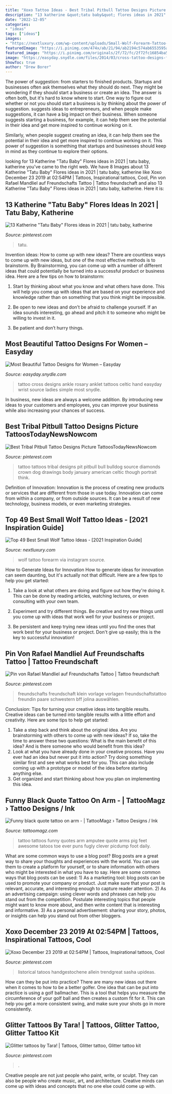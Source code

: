 ```yaml
---
title: "Xoxo Tattoo Ideas - Best Tribal Pitbull Tattoo Designs Picture Tattoostodaynewsnowcom"
description: "13 katherine &quot;tatu baby&quot; flores ideas in 2021"
date: "2022-12-05"
categories:
- "ideas"
tags: ["ideas"]
images:
- "https://nextluxury.com/wp-content/uploads/Small-Wolf-Forearm-Tattoo-germanstruve_tattoo.jpg"
featuredImage: "https://i.pinimg.com/474x/ab/21/94/ab2194c574ab6553595a6adb8c6adec6--tatu-baby-search.jpg"
featured_image: "https://i.pinimg.com/originals/2f/72/fc/2f72fc16854ba55e125431fd7f2a9949.jpg"
image: "https://easyday.snydle.com/files/2014/03/cross-tattoo-designs-for-women.jpg"
ShowToc: true
author: "Drew Borer"
---
```



The power of suggestion: from starters to finished products.
Startups and businesses often ask themselves what they should do next. They might be wondering if they should start a business or create an idea. The answer is often both, but it's hard to know where to start. One way to figure out whether or not you should start a business is by thinking about the power of suggestion. 
 suggests ideas to entrepreneurs, and when people make suggestions, it can have a big impact on their business. When someone suggests starting a business, for example, it can help them see the potential in their idea and get more inspired to continue working on it. 

Similarly, when people suggest creating an idea, it can help them see the potential in their idea and get more inspired to continue working on it. This power of suggestion is something that startups and businesses should keep in mind as they continue to explore their options.

	

		
looking for 13 Katherine &quot;Tatu Baby&quot; Flores ideas in 2021 | tatu baby, katherine you've came to the right web. We have 8 Images about 13 Katherine &quot;Tatu Baby&quot; Flores ideas in 2021 | tatu baby, katherine like Xoxo December 23 2019 at 02:54PM | Tattoos, Inspirational tattoos, Cool, Pin von Rafael Mandliel auf Freundschafts Tattoo | Tattoo freundschaft and also 13 Katherine &quot;Tatu Baby&quot; Flores ideas in 2021 | tatu baby, katherine. Here it is:
		
    
## 13 Katherine &quot;Tatu Baby&quot; Flores Ideas In 2021 | Tatu Baby, Katherine

<img loading=lazy src="https://i.pinimg.com/474x/ab/21/94/ab2194c574ab6553595a6adb8c6adec6--tatu-baby-search.jpg" onerror="this.onerror=null;this.src='https://tse3.mm.bing.net/th?id=OIP.9PvY4Fy8DiC9IJlYw9kJwwAAAA&amp;pid=15.1';" alt="13 Katherine &quot;Tatu Baby&quot; Flores ideas in 2021 | tatu baby, katherine">

_Source: pinterest.com_

>tatu. 

	

Invention ideas: How to come up with new ideas?
There are countless ways to come up with new ideas, but one of the most effective methods is to brainstorm. By Brainstorming, you can come up with a number of different ideas that could potentially be turned into a successful product or business idea. Here are a few tips on how to brainstorm:
1. Start by thinking about what you know and what others have done. This will help you come up with ideas that are based on your experience and knowledge rather than on something that you think might be impossible.

2. Be open to new ideas and don’t be afraid to challenge yourself. If an idea sounds interesting, go ahead and pitch it to someone who might be willing to invest in it.

3. Be patient and don’t hurry things.

    
## Most Beautiful Tattoo Designs For Women – Easyday

<img loading=lazy src="https://easyday.snydle.com/files/2014/03/cross-tattoo-designs-for-women.jpg" onerror="this.onerror=null;this.src='https://tse2.mm.bing.net/th?id=OIP.m-nzCij4vU0f7AY5SEZllQHaJ0&amp;pid=15.1';" alt="Most Beautiful Tattoo Designs for Women – Easyday">

_Source: easyday.snydle.com_

>tattoo cross designs ankle rosary anklet tattoos celtic hand easyday wrist source ladies simple most snydle. 

	

In business, new ideas are always a welcome addition. By introducing new ideas to your customers and employees, you can improve your business while also increasing your chances of success.

    
## Best Tribal Pitbull Tattoo Designs Picture TattoosTodayNewsNowcom

<img loading=lazy src="https://s-media-cache-ak0.pinimg.com/736x/06/f6/62/06f6620fc8026f772f258a6f89233fe2.jpg" onerror="this.onerror=null;this.src='https://tse4.mm.bing.net/th?id=OIP.6LsCf2Q8UYoWzDZNKSlDwAHaLK&amp;pid=15.1';" alt="Best Tribal Pitbull Tattoo Designs Picture TattoosTodayNewsNowcom">

_Source: pinterest.com_

>tattoo tattoos tribal designs pit pitbull bull bulldog source diamonds crown dog drawings body january american celtic though portrait think. 

	

Definition of Innovation:
Innovation is the process of creating new products or services that are different from those in use today. Innovation can come from within a company, or from outside sources. It can be a result of new technology, business models, or even marketing strategies.

    
## Top 49 Best Small Wolf Tattoo Ideas - [2021 Inspiration Guide]

<img loading=lazy src="https://nextluxury.com/wp-content/uploads/Small-Wolf-Forearm-Tattoo-germanstruve_tattoo.jpg" onerror="this.onerror=null;this.src='https://tse4.mm.bing.net/th?id=OIP.1W4USdb8WpAP-_UgpE8R2wHaHa&amp;pid=15.1';" alt="Top 49 Best Small Wolf Tattoo Ideas - [2021 Inspiration Guide]">

_Source: nextluxury.com_

>wolf tattoo forearm via instagram source. 

	

How to Generate Ideas for Innovation
How to generate ideas for innovation can seem daunting, but it's actually not that difficult. Here are a few tips to help you get started:
1. Take a look at what others are doing and figure out how they're doing it. This can be done by reading articles, watching lectures, or even consulting with your own team.

2. Experiment and try different things. Be creative and try new things until you come up with ideas that work well for your business or project.

3. Be persistent and keep trying new ideas until you find the ones that work best for your business or project. Don't give up easily; this is the key to successful innovation!

    
## Pin Von Rafael Mandliel Auf Freundschafts Tattoo | Tattoo Freundschaft

<img loading=lazy src="https://i.pinimg.com/736x/6d/aa/7a/6daa7a8cd0c08b5401fecd9dedcd989b--bff.jpg" onerror="this.onerror=null;this.src='https://tse1.mm.bing.net/th?id=OIP.5o5xzPyxlgp-cOSytM9kkAHaHV&amp;pid=15.1';" alt="Pin von Rafael Mandliel auf Freundschafts Tattoo | Tattoo freundschaft">

_Source: pinterest.com_

>freundschafts freundschaft klein vorlage vorlagen freundschaftstattoo freundin paare schwestern bff jolina auswählen. 

	

Conclusion: Tips for turning your creative ideas into tangible results.
Creative ideas can be turned into tangible results with a little effort and creativity. Here are some tips to help get started: 
1. Take a step back and think about the original idea. Are you brainstorming with others to come up with new ideas? If so, take the time to answer these two questions: What is the main benefit of this idea? And is there someone who would benefit from this idea? 
2. Look at what you have already done in your creative process. Have you ever had an idea but never put it into action? Try doing something similar first and see what works best for you. This can also include coming up with a prototype or model of the idea before starting anything else. 
3. Get organized and start thinking about how you plan on implementing this idea.

    
## Funny Black Quote Tattoo On Arm - | TattooMagz › Tattoo Designs / Ink

<img loading=lazy src="https://tattoomagz.com/wp-content/uploads/2014/07/Funny-black-quote-tattoo-on-arm.jpg" onerror="this.onerror=null;this.src='https://tse3.mm.bing.net/th?id=OIP._kG6nc4D0vETE41QqjZEKgHaJ6&amp;pid=15.1';" alt="Funny black quote tattoo on arm - | TattooMagz › Tattoo Designs / Ink">

_Source: tattoomagz.com_

>tattoo tattoos funny quotes arm amputee quote arms pig feet awesome tatoos toe ever puns fugly clever picdump foot daily. 

	

What are some common ways to use a blog post?
Blog posts are a great way to share your thoughts and experiences with the world. You can use them to create a platform for yourself, or to share information with others who might be interested in what you have to say. Here are some common ways that blog posts can be used: 1) As a marketing tool: blog posts can be used to promote your company or product. Just make sure that your post is relevant, accurate, and interesting enough to capture reader attention. 2) As an advertising campaign: using clever words and phrases can help you stand out from the competition. Postulate interesting topics that people might want to know more about, and then write content that is interesting and informative. 3) As a personal advertisement: sharing your story, photos, or insights can help you stand out from other bloggers.

    
## Xoxo December 23 2019 At 02:54PM | Tattoos, Inspirational Tattoos, Cool

<img loading=lazy src="https://i.pinimg.com/originals/d2/35/50/d2355039b81cd368b4c9ef2fa822bba6.jpg" onerror="this.onerror=null;this.src='https://tse4.mm.bing.net/th?id=OIP.-ZW_1DGlGzveLVAK5AiOYQHaJ6&amp;pid=15.1';" alt="Xoxo December 23 2019 at 02:54PM | Tattoos, Inspirational tattoos, Cool">

_Source: pinterest.com_

>listorical tatoos handgestochene allein trendgreat sasha upideas. 

	

How can they be put into practice?
There are many new ideas out there when it comes to how to be a better golfer. One idea that can be put into practice is using a golf ballmacher. This is a tool that helps you measure the circumference of your golf ball and then creates a custom fit for it. This can help you get a more consistent swing, and make sure your shots go in more consistently.

    
## Glitter Tattoos By Tara! | Tattoos, Glitter Tattoo, Glitter Tattoo Kit

<img loading=lazy src="https://i.pinimg.com/originals/2f/72/fc/2f72fc16854ba55e125431fd7f2a9949.jpg" onerror="this.onerror=null;this.src='https://tse3.mm.bing.net/th?id=OIP.GU2gWXmwKxkftpuovPQcuAHaHa&amp;pid=15.1';" alt="Glitter tattoos by Tara! | Tattoos, Glitter tattoo, Glitter tattoo kit">

_Source: pinterest.com_

>. 

	

Creative people are not just people who paint, write, or sculpt. They can also be people who create music, art, and architecture. Creative minds can come up with ideas and concepts that no one else could come up with.

